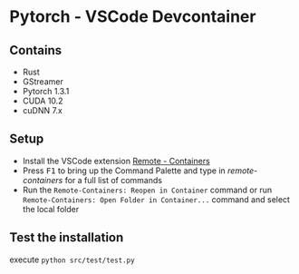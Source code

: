 # Pytorch - VSCode Devcontainer

## Contains
- Rust
- GStreamer
- Pytorch 1.3.1
- CUDA 10.2
- cuDNN 7.x

## Setup

- Install the VSCode extension [Remote - Containers](https://marketplace.visualstudio.com/items?itemName=ms-vscode-remote.remote-containers)
- Press <kbd>F1</kbd> to bring up the Command Palette and type in *remote-containers* for a full list of commands
- Run the `Remote-Containers: Reopen in Container` command or run `Remote-Containers: Open Folder in Container...` command and select the local folder

## Test the installation
execute `python src/test/test.py`
